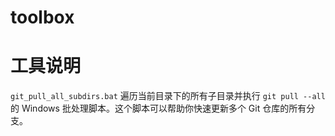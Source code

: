 # toolbox

# 工具说明

`git_pull_all_subdirs.bat`
遍历当前目录下的所有子目录并执行 `git pull --all` 的 Windows 批处理脚本。这个脚本可以帮助你快速更新多个 Git 仓库的所有分支。

